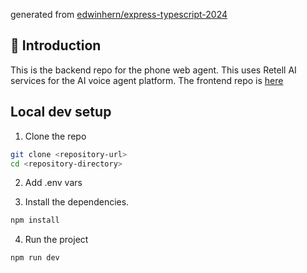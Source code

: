 generated from [edwinhern/express-typescript-2024](https://github.com/edwinhern/express-typescript-2024)
## 🌟 Introduction
This is the backend repo for the phone web agent. This uses Retell AI services for the AI voice agent platform. The frontend repo is [here](https://github.com/jjvillegas16/salon-frontend)

## Local dev setup
1. Clone the repo
```bash
git clone <repository-url>
cd <repository-directory>
```

2. Add .env vars

3. Install the dependencies.
```bash
npm install
```

4. Run the project 
```bash
npm run dev
```

